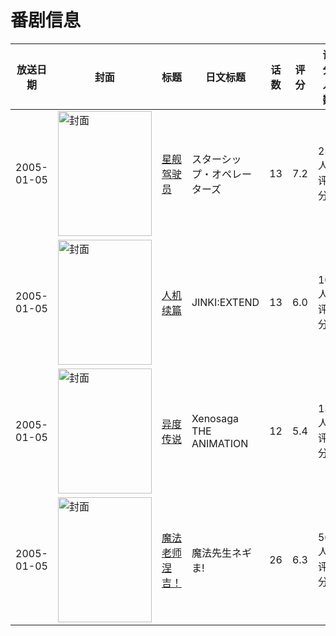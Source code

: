 # 番剧信息

|放送日期|封面|标题|日文标题|话数|评分|评分人数|
|---|---|---|---|---|---|---|
|2005-01-05|<img src="//lain.bgm.tv/pic/cover/c/d6/bc/2282_rYX9B.jpg" alt="封面" style="width:150px;height:200px;object-fit:cover;">|[星舰驾驶员](https://bangumi.tv/subject/2282)|スターシップ・オペレーターズ|13|7.2|258人评分|
|2005-01-05|<img src="//lain.bgm.tv/pic/cover/c/4f/c2/3926_OioUu.jpg" alt="封面" style="width:150px;height:200px;object-fit:cover;">|[人机续篇](https://bangumi.tv/subject/3926)|JINKI:EXTEND|13|6.0|102人评分|
|2005-01-05|<img src="//lain.bgm.tv/pic/cover/c/60/5a/4144_ZXP3P.jpg" alt="封面" style="width:150px;height:200px;object-fit:cover;">|[异度传说](https://bangumi.tv/subject/4144)|Xenosaga THE ANIMATION|12|5.4|138人评分|
|2005-01-05|<img src="//lain.bgm.tv/pic/cover/c/bf/65/17119_cY7yW.jpg" alt="封面" style="width:150px;height:200px;object-fit:cover;">|[魔法老师涅吉！](https://bangumi.tv/subject/17119)|魔法先生ネギま!|26|6.3|562人评分|
